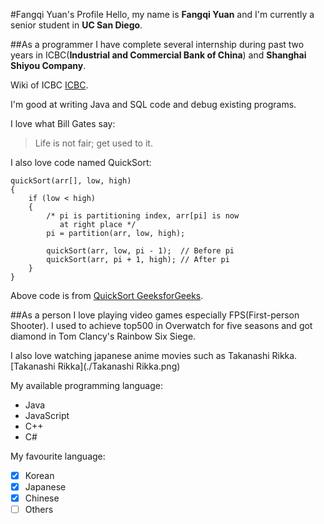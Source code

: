 #Fangqi Yuan's Profile
Hello, my name is **Fangqi Yuan** and I'm currently a senior student in **UC San Diego**.

##As a programmer
I have complete several internship during past two years in ICBC(**Industrial and Commercial Bank of China**) and **Shanghai Shiyou Company**.

Wiki of ICBC [ICBC](https://en.wikipedia.org/wiki/Industrial_and_Commercial_Bank_of_China).

I'm good at writing Java and SQL code and debug existing programs.

I love what Bill Gates say:
> Life is not fair; get used to it.

I also love code named QuickSort:
```
quickSort(arr[], low, high)
{
    if (low < high)
    {
        /* pi is partitioning index, arr[pi] is now
           at right place */
        pi = partition(arr, low, high);

        quickSort(arr, low, pi - 1);  // Before pi
        quickSort(arr, pi + 1, high); // After pi
    }
}
```
Above code is from [QuickSort GeeksforGeeks](https://www.geeksforgeeks.org/quick-sort/).


##As a person
I love playing video games especially FPS(First-person Shooter). I used to achieve top500 in Overwatch for five seasons and got diamond in Tom Clancy's Rainbow Six Siege.

I also love watching japanese anime movies such as Takanashi Rikka.
[Takanashi Rikka](./Takanashi Rikka.png)

My available programming language:
- Java
- JavaScript
- C++
- C#

My favourite language:
- [x] Korean
- [x] Japanese
- [x] Chinese
- [ ] Others
